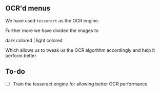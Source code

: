 ## OCR'd menus

We have used `tesseract` as the OCR engine.

Further more we have divided the images to 

dark colored | light colored

Which allows us to tweak us the OCR algorithm accordingly and help it perform better

## To-do

- [ ] Train the tesseract engine for allowing better OCR performance